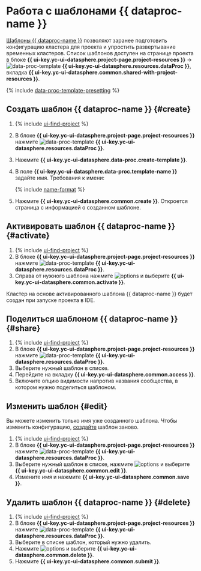 # Работа с шаблонами {{ dataproc-name }}

[Шаблоны {{ dataproc-name }}](../concepts/data-proc-template.md) позволяют заранее подготовить конфигурацию кластера для проекта и упростить развертывание временных кластеров. Список шаблонов доступен на странице проекта в блоке **{{ ui-key.yc-ui-datasphere.project-page.project-resources }}** → ![data-proc-template](../../_assets/datasphere/data-proc-template.svg) **{{ ui-key.yc-ui-datasphere.resources.dataProc }}**, вкладка **{{ ui-key.yc-ui-datasphere.common.shared-with-project-resources }}**.

{% include [data-proc-template-presetting](../../_includes/datasphere/settings-for-dataproc.md) %}

## Создать шаблон {{ dataproc-name }} {#create}

1. {% include [ui-find-project](../../_includes/datasphere/ui-find-project.md) %} 
1. В блоке **{{ ui-key.yc-ui-datasphere.project-page.project-resources }}** нажмите ![data-proc-template](../../_assets/datasphere/data-proc-template.svg) **{{ ui-key.yc-ui-datasphere.resources.dataProc }}**.
1. Нажмите **{{ ui-key.yc-ui-datasphere.data-proc.create-template }}**. 
1. В поле **{{ ui-key.yc-ui-datasphere.data-proc.template-name }}** задайте имя. Требования к имени:

    {% include [name-format](../../_includes/name-format.md) %}

1. Нажмите **{{ ui-key.yc-ui-datasphere.common.create }}**. Откроется страница с информацией о созданном шаблоне.

## Активировать шаблон {{ dataproc-name }} {#activate}

1. {% include [ui-find-project](../../_includes/datasphere/ui-find-project.md) %}
1. В блоке **{{ ui-key.yc-ui-datasphere.project-page.project-resources }}** нажмите ![data-proc-template](../../_assets/datasphere/data-proc-template.svg) **{{ ui-key.yc-ui-datasphere.resources.dataProc }}**.
1. Справа от нужного шаблона нажмите ![options](../../_assets/options.svg) и выберите **{{ ui-key.yc-ui-datasphere.common.activate }}**.

Кластер на основе активированного шаблона {{ dataproc-name }} будет создан при запуске проекта в IDE.

## Поделиться шаблоном {{ dataproc-name }} {#share}

1. {% include [ui-find-project](../../_includes/datasphere/ui-find-project.md) %} 
1. В блоке **{{ ui-key.yc-ui-datasphere.project-page.project-resources }}** нажмите ![data-proc-template](../../_assets/datasphere/data-proc-template.svg) **{{ ui-key.yc-ui-datasphere.resources.dataProc }}**.
1. Выберите нужный шаблон в списке.
1. Перейдите на вкладку **{{ ui-key.yc-ui-datasphere.common.access }}**.
1. Включите опцию видимости напротив названия сообщества, в котором нужно поделиться шаблоном.

## Изменить шаблон {#edit}

Вы можете изменить только имя уже созданного шаблона. Чтобы изменить конфигурацию, [создайте](#create) шаблон заново.

1. {% include [ui-find-project](../../_includes/datasphere/ui-find-project.md) %}
1. В блоке **{{ ui-key.yc-ui-datasphere.project-page.project-resources }}** нажмите ![data-proc-template](../../_assets/datasphere/data-proc-template.svg) **{{ ui-key.yc-ui-datasphere.resources.dataProc }}**.
1. Выберите нужный шаблон в списке, нажмите ![options](../../_assets/options.svg) и выберите **{{ ui-key.yc-ui-datasphere.common.edit }}**.
1. Измените имя и нажмите **{{ ui-key.yc-ui-datasphere.common.save }}**.

## Удалить шаблон {{ dataproc-name }} {#delete}

1. {% include [ui-find-project](../../_includes/datasphere/ui-find-project.md) %} 
1. В блоке **{{ ui-key.yc-ui-datasphere.project-page.project-resources }}** нажмите ![data-proc-template](../../_assets/datasphere/data-proc-template.svg) **{{ ui-key.yc-ui-datasphere.resources.dataProc }}**.
1. Выберите в списке шаблон, который нужно удалить.
1. Нажмите ![options](../../_assets/options.svg) и выберите **{{ ui-key.yc-ui-datasphere.common.delete }}**.
1. Нажмите **{{ ui-key.yc-ui-datasphere.common.submit }}**.